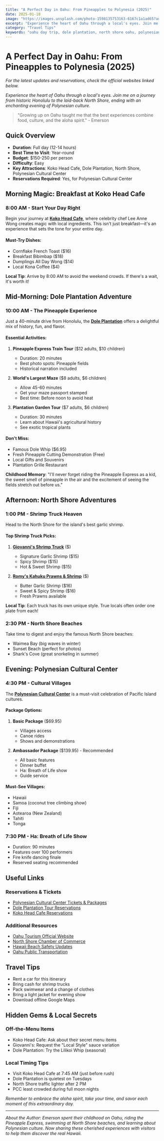```yaml
---
title: "A Perfect Day in Oahu: From Pineapples to Polynesia (2025)"
date: 2025-01-18
image: "https://images.unsplash.com/photo-1598135753163-6167c1a1ad65?auto=format&fit=crop&w=1200&q=80"
excerpt: "Experience the heart of Oahu through a local's eyes. Join me on a journey from historic Honolulu to the laid-back North Shore, ending with an enchanting evening of Polynesian culture."
category: "Travel Tips"
keywords: "oahu day trip, dole plantation, north shore oahu, polynesian cultural center, koko head cafe, hawaii travel guide, oahu activities, honolulu food, north shore shrimp trucks"
---
```


# A Perfect Day in Oahu: From Pineapples to Polynesia (2025)

*For the latest updates and reservations, check the official websites linked below.*

*Experience the heart of Oahu through a local's eyes. Join me on a journey from historic Honolulu to the laid-back North Shore, ending with an enchanting evening of Polynesian culture.*

> "Growing up on Oahu taught me that the best experiences combine food, culture, and the aloha spirit." - Emerson

## Quick Overview
- **Duration**: Full day (12-14 hours)
- **Best Time to Visit**: Year-round
- **Budget**: $150-250 per person
- **Difficulty**: Easy
- **Key Attractions**: Koko Head Cafe, Dole Plantation, North Shore, Polynesian Cultural Center
- **Reservations Required**: Yes, for Polynesian Cultural Center

## Morning Magic: Breakfast at Koko Head Cafe

### 8:00 AM - Start Your Day Right
Begin your journey at [**Koko Head Cafe**](https://kokoheadcafe-hawaii.com), where celebrity chef Lee Anne Wong creates magic with local ingredients. This isn't just breakfast—it's an experience that sets the tone for your entire day.

#### Must-Try Dishes:
- Cornflake French Toast ($16)
- Breakfast Bibimbap ($18)
- Dumplings All Day Wong ($14)
- Local Kona Coffee ($4)

**Local Tip**: Arrive by 8:00 AM to avoid the weekend crowds. If there's a wait, it's worth it!

## Mid-Morning: Dole Plantation Adventure

### 10:00 AM - The Pineapple Experience
Just a 40-minute drive from Honolulu, the [**Dole Plantation**](https://www.dole-plantation.com) offers a delightful mix of history, fun, and flavor.

#### Essential Activities:
1. **Pineapple Express Train Tour** ($12 adults, $10 children)
   - Duration: 20 minutes
   - Best photo spots: Pineapple fields
   - Historical narration included

2. **World's Largest Maze** ($8 adults, $6 children)
   - Allow 45-60 minutes
   - Get your maze passport stamped
   - Best time: Before noon to avoid heat

3. **Plantation Garden Tour** ($7 adults, $6 children)
   - Duration: 30 minutes
   - Learn about Hawaii's agricultural history
   - See exotic tropical plants

#### Don't Miss:
- Famous Dole Whip ($6.95)
- Fresh Pineapple Cutting Demonstration (Free)
- Local Gifts and Souvenirs
- Plantation Grille Restaurant

**Childhood Memory**: "I'll never forget riding the Pineapple Express as a kid, the sweet smell of pineapple in the air and the excitement of seeing the fields stretch out before us."

## Afternoon: North Shore Adventures

### 1:00 PM - Shrimp Truck Heaven
Head to the North Shore for the island's best garlic shrimp. 

#### Top Shrimp Truck Picks:
1. [**Giovanni's Shrimp Truck**](https://www.giovannisshrimptruck.com) ($)
   - Signature Garlic Shrimp ($15)
   - Spicy Shrimp ($15)
   - Hot & Sweet Shrimp ($15)

2. [**Romy's Kahuku Prawns & Shrimp**](https://www.romyskahukuprawns.org) ($)
   - Butter Garlic Shrimp ($16)
   - Sweet & Spicy Shrimp ($16)
   - Fresh Prawns available

**Local Tip**: Each truck has its own unique style. True locals often order one plate from each!

### 2:30 PM - North Shore Beaches
Take time to digest and enjoy the famous North Shore beaches:
- Waimea Bay (big waves in winter)
- Sunset Beach (perfect for photos)
- Shark's Cove (great snorkeling in summer)

## Evening: Polynesian Cultural Center

### 4:30 PM - Cultural Villages
The [**Polynesian Cultural Center**](https://www.polynesia.com) is a must-visit celebration of Pacific Island cultures.

#### Package Options:
1. **Basic Package** ($69.95)
   - Villages access
   - Canoe rides
   - Shows and demonstrations

2. **Ambassador Package** ($139.95) - Recommended
   - All basic features
   - Dinner buffet
   - Ha: Breath of Life show
   - Guide service

#### Must-See Villages:
- Hawaii
- Samoa (coconut tree climbing show)
- Fiji
- Aotearoa (New Zealand)
- Tahiti
- Tonga

### 7:30 PM - Ha: Breath of Life Show
- Duration: 90 minutes
- Features over 100 performers
- Fire knife dancing finale
- Reserved seating recommended

## Useful Links

### Reservations & Tickets
- [Polynesian Cultural Center Tickets & Packages](https://www.polynesia.com/tickets)
- [Dole Plantation Tour Reservations](https://www.dole-plantation.com/tickets)
- [Koko Head Cafe Reservations](https://kokoheadcafe-hawaii.com/reservations)

### Additional Resources
- [Oahu Tourism Official Website](https://www.gohawaii.com/oahu)
- [North Shore Chamber of Commerce](https://www.gonorthshore.org)
- [Hawaii Beach Safety Updates](https://www.hawaiibeachsafety.com)
- [Oahu Public Transportation](https://www.thebus.org)

## Travel Tips
- Rent a car for this itinerary
- Bring cash for shrimp trucks
- Pack swimwear and a change of clothes
- Bring a light jacket for evening show
- Download offline Google Maps

## Hidden Gems & Local Secrets

### Off-the-Menu Items
- Koko Head Cafe: Ask about their secret menu items
- Giovanni's: Request the "Local Style" sauce variation
- Dole Plantation: Try the Lilikoi Whip (seasonal)

### Local Timing Tips
- Visit Koko Head Cafe at 7:45 AM (just before rush)
- Dole Plantation is quietest on Tuesdays
- North Shore traffic lighter after 2 PM
- PCC least crowded during full moon nights

*Remember to embrace the aloha spirit, take your time, and savor each moment of this extraordinary day.*

---
*About the Author: Emerson spent their childhood on Oahu, riding the Pineapple Express, swimming at North Shore beaches, and learning about Polynesian culture. Now sharing these cherished experiences with visitors to help them discover the real Hawaii.*